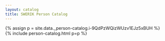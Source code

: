 ```yaml
---
layout: catalog
title: SWERIK Person Catalog
---
```

{% assign p = site.data._person-catalog.i-9QdPzWQizWUzv1EJz5xBUH %}
{% include person-catalog.html p=p %}

